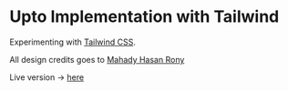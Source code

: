 # Upto Implementation with Tailwind

Experimenting with  [Tailwind CSS](https://tailwindcss.com).

All design credits goes to [Mahady Hasan Rony](https://www.behance.net/gallery/66772555/Upto-landing-page-concept-Free-Template)

Live version -> [here](https://designupto.netlify.com)
